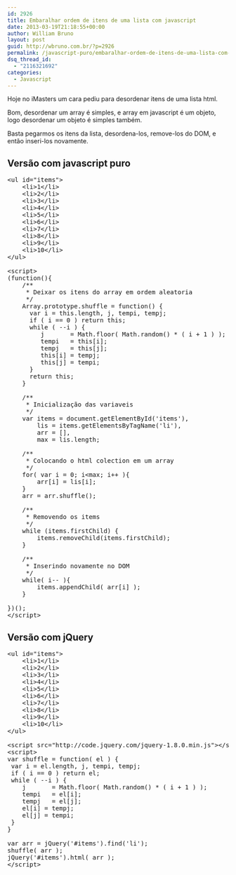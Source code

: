 ```yaml
---
id: 2926
title: Embaralhar ordem de itens de uma lista com javascript
date: 2013-03-19T21:18:55+00:00
author: William Bruno
layout: post
guid: http://wbruno.com.br/?p=2926
permalink: /javascript-puro/embaralhar-ordem-de-itens-de-uma-lista-com-javascript/
dsq_thread_id:
  - "2116321692"
categories:
  - Javascript
---
```

Hoje no iMasters um cara pediu para desordenar itens de uma lista html.
  
Bom, desordenar um array é simples, e array em javascript é um objeto, logo desordenar um objeto é simples também.

Basta pegarmos os itens da lista, desordena-los, remove-los do DOM, e então inseri-los novamente.

## Versão com javascript puro

<pre name="code" class="javascript">&lt;ul id="items">
	&lt;li>1&lt;/li>
	&lt;li>2&lt;/li>
	&lt;li>3&lt;/li>
	&lt;li>4&lt;/li>
	&lt;li>5&lt;/li>
	&lt;li>6&lt;/li>
	&lt;li>7&lt;/li>
	&lt;li>8&lt;/li>
	&lt;li>9&lt;/li>
	&lt;li>10&lt;/li>
&lt;/ul>

&lt;script>
(function(){
	/**
	 * Deixar os itens do array em ordem aleatoria
	 */
	Array.prototype.shuffle = function() {
	  var i = this.length, j, tempi, tempj;
	  if ( i == 0 ) return this;
	  while ( --i ) {
	     j       = Math.floor( Math.random() * ( i + 1 ) );
	     tempi   = this[i];
	     tempj   = this[j];
	     this[i] = tempj;
	     this[j] = tempi;
	  }
	  return this;
	}

	/**
	 * Inicialização das variaveis
	 */
	var items = document.getElementById('items'),
		lis = items.getElementsByTagName('li'),
		arr = [],
		max = lis.length;

	/**
	 * Colocando o html colection em um array
	 */
	for( var i = 0; i&lt;max; i++ ){
		arr[i] = lis[i];
	}
	arr = arr.shuffle();

	/**
	 * Removendo os items
	 */
	while (items.firstChild) {
	    items.removeChild(items.firstChild);
	}

	/**
	 * Inserindo novamente no DOM
	 */
	while( i-- ){
		items.appendChild( arr[i] );
	}

})();
&lt;/script>
</pre>

## Versão com jQuery

<pre name="code" class="javascript">&lt;ul id="items">
	&lt;li>1&lt;/li>
	&lt;li>2&lt;/li>
	&lt;li>3&lt;/li>
	&lt;li>4&lt;/li>
	&lt;li>5&lt;/li>
	&lt;li>6&lt;/li>
	&lt;li>7&lt;/li>
	&lt;li>8&lt;/li>
	&lt;li>9&lt;/li>
	&lt;li>10&lt;/li>
&lt;/ul>

&lt;script src="http://code.jquery.com/jquery-1.8.0.min.js">&lt;/script>
&lt;script>
var shuffle = function( el ) {
 var i = el.length, j, tempi, tempj;
 if ( i == 0 ) return el;
 while ( --i ) {
    j       = Math.floor( Math.random() * ( i + 1 ) );
    tempi   = el[i];
    tempj   = el[j];
    el[i] = tempj;
    el[j] = tempi;
 }
}

var arr = jQuery('#items').find('li');
shuffle( arr );
jQuery('#items').html( arr );
&lt;/script>
</pre>